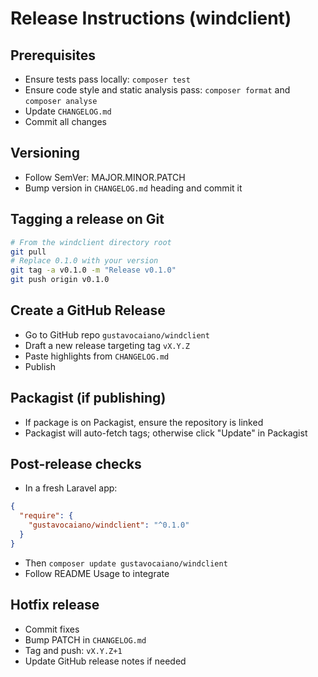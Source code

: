 # Release Instructions (windclient)

## Prerequisites
- Ensure tests pass locally: `composer test`
- Ensure code style and static analysis pass: `composer format` and `composer analyse`
- Update `CHANGELOG.md`
- Commit all changes

## Versioning
- Follow SemVer: MAJOR.MINOR.PATCH
- Bump version in `CHANGELOG.md` heading and commit it

## Tagging a release on Git
```bash
# From the windclient directory root
git pull
# Replace 0.1.0 with your version
git tag -a v0.1.0 -m "Release v0.1.0"
git push origin v0.1.0
```

## Create a GitHub Release
- Go to GitHub repo `gustavocaiano/windclient`
- Draft a new release targeting tag `vX.Y.Z`
- Paste highlights from `CHANGELOG.md`
- Publish

## Packagist (if publishing)
- If package is on Packagist, ensure the repository is linked
- Packagist will auto-fetch tags; otherwise click "Update" in Packagist

## Post-release checks
- In a fresh Laravel app:
```json
{
  "require": {
    "gustavocaiano/windclient": "^0.1.0"
  }
}
```
- Then `composer update gustavocaiano/windclient`
- Follow README Usage to integrate

## Hotfix release
- Commit fixes
- Bump PATCH in `CHANGELOG.md`
- Tag and push: `vX.Y.Z+1`
- Update GitHub release notes if needed
